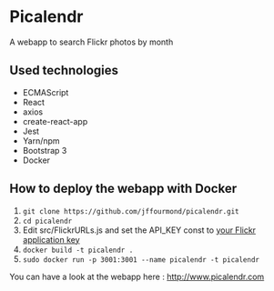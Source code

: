 # Picalendr
A webapp to search Flickr photos by month

## Used technologies
 
* ECMAScript
* React
* axios
* create-react-app 
* Jest
* Yarn/npm
* Bootstrap 3
* Docker

## How to deploy the webapp with Docker

1. `git clone https://github.com/jffourmond/picalendr.git`
2. `cd picalendr`
3. Edit src/FlickrURLs.js and set the API_KEY const to [your Flickr application key](https://www.flickr.com/services/api/misc.api_keys.html)
4. `docker build -t picalendr .`
5. `sudo docker run -p 3001:3001 --name picalendr -t picalendr`

You can have a look at the webapp here : http://www.picalendr.com
